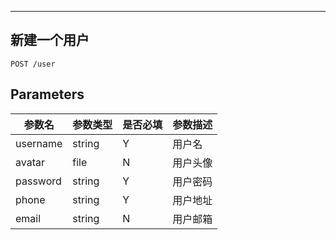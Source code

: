 
---
## 新建一个用户

```
POST /user
```

## Parameters

|参数名|参数类型|是否必填|参数描述|
|-----|--------|-------|--------|
|username|string|Y|用户名|
|avatar|file|N|用户头像|
|password|string|Y|用户密码|
|phone|string|Y|用户地址|
|email|string|N|用户邮箱|
